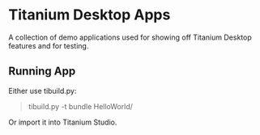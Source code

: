 Titanium Desktop Apps
=====================
A collection of demo applications used for showing
off Titanium Desktop features and for testing.

Running App
-----------
Either use tibuild.py:
  > tibuild.py -t bundle HelloWorld/

Or import it into Titanium Studio.

